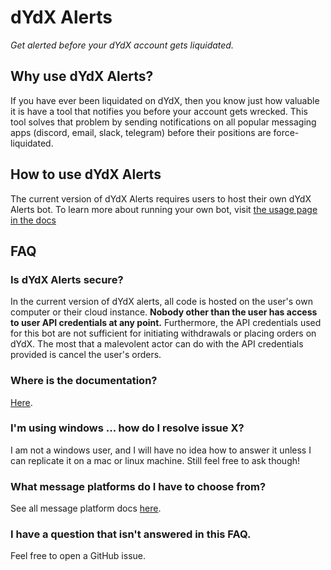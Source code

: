 # dYdX Alerts
*Get alerted before your dYdX account gets liquidated.*

## Why use dYdX Alerts?
If you have ever been liquidated on dYdX, then you know just how valuable it is have a tool that notifies you before your account gets wrecked. This tool solves that problem by sending notifications on all popular messaging apps (discord, email, slack, telegram) before their positions are force-liquidated.

## How to use dYdX Alerts
The current version of dYdX Alerts requires users to host their own dYdX Alerts bot. To learn more about running your own bot, visit [the usage page in the docs](https://docs.dydxalerts.com/usage.html)

## FAQ

### Is dYdX Alerts secure?
In the current version of dYdX alerts, all code is hosted on the user's own computer or their cloud instance. **Nobody other than the user has access to user API credentials at any point.** Furthermore, the API credentials used for this bot are not sufficient for initiating withdrawals or placing orders on dYdX. The most that a malevolent actor can do with the API credentials provided is cancel the user's orders.

### Where is the documentation?
[Here](https://docs.dydxalerts.com/).

### I'm using windows ... how do I resolve issue X?
I am not a windows user, and I will have no idea how to answer it unless I can replicate it on a mac or linux machine. Still feel free to ask though!

### What message platforms do I have to choose from?
See all message platform docs [here](./docs/message_platforms.md).


### I have a question that isn't answered in this FAQ.
Feel free to open a GitHub issue.

